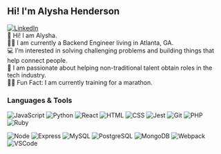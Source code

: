 ## Hi! I'm Alysha Henderson
[![LinkedIn](https://img.shields.io/badge/LinkedIn-0077B5?style=for-the-badge&logo=linkedin&logoColor=white)](https://www.linkedin.com/in/alysha-henderson/)
<br>
👋 Hi! I am Alysha.
<br>
👩‍🏫 I am currently a Backend Engineer living in Atlanta, GA.
<br>
💻 I’m interested in solving challenging problems and building things that help connect people.
<br>
💞️ I am passionate about helping non-traditional talent obtain roles in the tech industry.
<br> 
🧘‍♀️ Fun Fact: I am currently training for a marathon.

### Languages & Tools
  
![JavaScript](https://img.shields.io/badge/JavaScript-F7DF1E?style=plastic&logo=javascript&logoColor=black)
![Python](https://img.shields.io/badge/Python-3776AB?style=plastic&logo=python&logoColor=white)
![React](https://img.shields.io/badge/React%20-%2320232a.svg?style=plastic&logo=react&logoColor=%2361DAFB)
![HTML](https://img.shields.io/badge/HTML5-E34F26?style=plastic&logo=html5&logoColor=white)
![CSS](https://img.shields.io/badge/CSS3-1572B6?style=plastic&logo=css3&logoColor=white)
![Jest](https://img.shields.io/badge/Jest%20-%23C21325.svg?style=plastic&logo=Jest&logoColor=white)
![Git](https://img.shields.io/badge/Git%20-%23F05033.svg?style=plastic&logo=git&logoColor=white)
![PHP](https://img.shields.io/badge/php-%23777BB4.svg?&logo=php&logoColor=white)
![Ruby](https://img.shields.io/badge/Ruby-%23CC342D.svg?&logo=ruby&logoColor=white)


![Node](https://img.shields.io/badge/Node.js%20-%2343853D.svg?style=plastic&logo=node.js&logoColor=white)
![Express](https://img.shields.io/badge/Express%20-%23404d59.svg?style=plastic)
![MySQL](https://img.shields.io/badge/MySQL-%2300f.svg?style=plastic&logo=mysql&logoColor=white)
![PostgreSQL](https://img.shields.io/badge/PostgreSQL-%23316192.svg??style=plastic&logo=postgresql&logoColor=white)
![MongoDB](https://img.shields.io/badge/MongoDB-%234ea94b.svg??style=plastic&logo=mongodb&logoColor=white)
![Webpack](https://img.shields.io/badge/webpack%20-%238DD6F9.svg?style=plastic&logo=webpack&logoColor=black)
![VSCode](https://img.shields.io/badge/VS%20Code%20-%23007ACC.svg?style=plastic&logo=visual-studio-code&logoColor=white)
